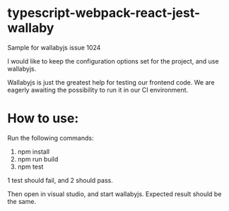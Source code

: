 # typescript-webpack-react-jest-wallaby
Sample for wallabyjs issue 1024

I would like to keep the configuration options set for the project, and use wallabyjs.

Wallabyjs is just the greatest help for testing our frontend code. We are eagerly awaiting the possibility to run it in our CI environment.

# How to use:

Run the following commands:

1. npm install
2. npm run build
3. npm test

1 test should fail, and 2 should pass.

Then open in visual studio, and start wallabyjs.
Expected result should be the same.
